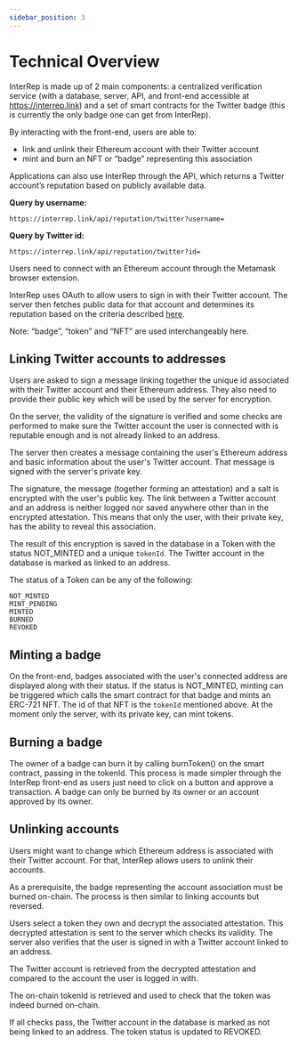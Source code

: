 ```yaml
---
sidebar_position: 3
---
```


# Technical Overview

InterRep is made up of 2 main components: a centralized verification service (with a database, server, API, and front-end accessible at https://interrep.link) and a set of smart contracts for the Twitter badge (this is currently the only badge one can get from InterRep).

By interacting with the front-end, users are able to:

- link and unlink their Ethereum account with their Twitter account
- mint and burn an NFT or “badge” representing this association

Applications can also use InterRep through the API, which returns a Twitter account’s reputation based on publicly available data.

**Query by username:**

```
https://interrep.link/api/reputation/twitter?username=
```

**Query by Twitter id:**

```
https://interrep.link/api/reputation/twitter?id=
```

Users need to connect with an Ethereum account through the Metamask browser extension.

InterRep uses OAuth to allow users to sign in with their Twitter account. The server then fetches public data for that account and determines its reputation based on the criteria described [here](https://github.com/ra-phael/interRep-contracts/wiki/Twitter-Reputation-Criteria).

Note: “badge”, “token” and “NFT” are used interchangeably here.

## Linking Twitter accounts to addresses

Users are asked to sign a message linking together the unique id associated with their Twitter account and their Ethereum address. They also need to provide their public key which will be used by the server for encryption.

On the server, the validity of the signature is verified and some checks are performed to make sure the Twitter account the user is connected with is reputable enough and is not already linked to an address.

The server then creates a message containing the user's Ethereum address and basic information about the user's Twitter account. That message is signed with the server's private key.

The signature, the message (together forming an attestation) and a salt is encrypted with the user's public key. The link between a Twitter account and an address is neither logged nor saved anywhere other than in the encrypted attestation. This means that only the user, with their private key, has the ability to reveal this association.

The result of this encryption is saved in the database in a Token with the status NOT_MINTED and a unique `tokenId`. The Twitter account in the database is marked as linked to an address.

The status of a Token can be any of the following:

```
NOT_MINTED
MINT_PENDING
MINTED
BURNED
REVOKED
```

## Minting a badge

On the front-end, badges associated with the user's connected address are displayed along with their status. If the status is NOT_MINTED, minting can be triggered which calls the smart contract for that badge and mints an ERC-721 NFT. The id of that NFT is the `tokenId` mentioned above. At the moment only the server, with its private key, can mint tokens.

## Burning a badge

The owner of a badge can burn it by calling burnToken() on the smart contract, passing in the tokenId. This process is made simpler through the InterRep front-end as users just need to click on a button and approve a transaction. A badge can only be burned by its owner or an account approved by its owner.

## Unlinking accounts

Users might want to change which Ethereum address is associated with their Twitter account. For that, InterRep allows users to unlink their accounts.

As a prerequisite, the badge representing the account association must be burned on-chain. The process is then similar to linking accounts but reversed.

Users select a token they own and decrypt the associated attestation. This decrypted attestation is sent to the server which checks its validity. The server also verifies that the user is signed in with a Twitter account linked to an address.

The Twitter account is retrieved from the decrypted attestation and compared to the account the user is logged in with.

The on-chain tokenId is retrieved and used to check that the token was indeed burned on-chain.

If all checks pass, the Twitter account in the database is marked as not being linked to an address. The token status is updated to REVOKED.
